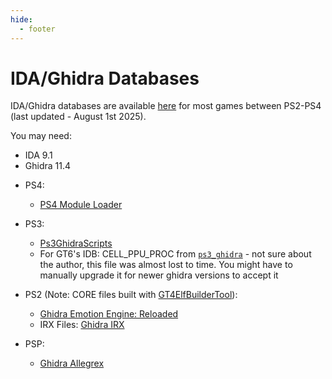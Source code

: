 ```yaml
---
hide:
  - footer
---
```


# IDA/Ghidra Databases

IDA/Ghidra databases are available [here](https://www.mediafire.com/file/00gn2azukfp7dwy/GT_RE.7z/file) for most games between PS2-PS4 (last updated - August 1st 2025).

You may need:

* IDA 9.1
* Ghidra 11.4


- PS4:
    * [PS4 Module Loader](https://github.com/SocraticBliss/ps4_module_loader)

- PS3:
    * [Ps3GhidraScripts](https://github.com/clienthax/Ps3GhidraScripts)
    * For GT6's IDB: CELL_PPU_PROC from [`ps3_ghidra`](tools/ps3_ghidra-master.zip) - not sure about the author, this file was almost lost to time. You might have to manually upgrade it for newer ghidra versions to accept it

- PS2 (Note: CORE files built with [GT4ElfBuilderTool](https://github.com/Nenkai/PDTools)):
    * [Ghidra Emotion Engine: Reloaded](https://github.com/chaoticgd/ghidra-emotionengine-reloaded)
    * IRX Files: [Ghidra IRX](https://github.com/Ziemas/ghidra_irx)

- PSP:
    * [Ghidra Allegrex](https://github.com/kotcrab/ghidra-allegrex)